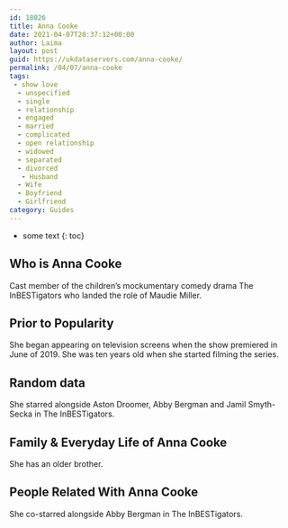 ```yaml
---
id: 18026
title: Anna Cooke
date: 2021-04-07T20:37:12+00:00
author: Laima
layout: post
guid: https://ukdataservers.com/anna-cooke/
permalink: /04/07/anna-cooke
tags:
 - show love
  - unspecified
  - single
  - relationship
  - engaged
  - married
  - complicated
  - open relationship
  - widowed
  - separated
  - divorced
   - Husband
  - Wife
  - Boyfriend
  - Girlfriend
category: Guides
---
```


* some text
{: toc}


## Who is Anna Cooke
                  
                  
                  
Cast member of the children&#8217;s mockumentary comedy drama The InBESTigators who landed the role of Maudie Miller.
                  
              
            
              
            
                
                
                
## Prior to Popularity
                  
                  
                  
She began appearing on television screens when the show premiered in June of 2019. She was ten years old when she started filming the series. 
                  
              
            
              
            
                
                
                
## Random data
                  
                  
                  
She starred alongside Aston Droomer, Abby Bergman and Jamil Smyth-Secka in The InBESTigators.
                  
              
            
              
            
                
                
                
## Family & Everyday Life of Anna Cooke
                  
                  
                  
She has an older brother.
                  
              
            
              
            
                
                
                
## People Related With Anna Cooke
                  
                  
                  
She co-starred alongside Abby Bergman in The InBESTigators.
                  
              
            
              
            
                
              
            
              
              
            
            
              
            
          
          
          